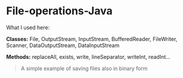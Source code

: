 # File-operations-Java

What I used here:

 
 **Classes:** File, OutputStream, InputStream, BufferedReader, FileWriter, Scanner, DataOutputStream, DataInputStream
 
 **Methods:** replaceAll, exists, write, lineSeparator, writeInt, readInt...
 
 > A simple example of saving files also in binary form
